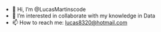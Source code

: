 - 👋 Hi, I’m @LucasMartinscode
- 👀 I’m interested in collaborate with my knowledge in Data
- 📫 How to reach me: lucas8320@hotmail.com

<!---
LucasMartinscode/LucasMartinscode is a ✨ special ✨ repository because its `README.md` (this file) appears on your GitHub profile.
You can click the Preview link to take a look at your changes.
--->
